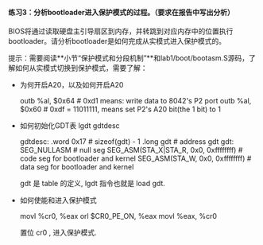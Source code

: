 #### 练习3：分析bootloader进入保护模式的过程。（要求在报告中写出分析）

BIOS将通过读取硬盘主引导扇区到内存，并转跳到对应内存中的位置执行bootloader。请分析bootloader是如何完成从实模式进入保护模式的。

提示：需要阅读**小节“保护模式和分段机制”**和lab1/boot/bootasm.S源码，了解如何从实模式切换到保护模式，需要了解：

 - 为何开启A20，以及如何开启A20

    outb %al, $0x64                                 # 0xd1 means: write data to 8042's P2 port
    outb %al, $0x60                                 # 0xdf = 11011111, means set P2's A20 bit(the 1 bit) to 1

 - 如何初始化GDT表
    lgdt gdtdesc

    gdtdesc:
        .word 0x17                                      # sizeof(gdt) - 1
        .long gdt                                       # address gdt
    gdt:
        SEG_NULLASM                                     # null seg
        SEG_ASM(STA_X|STA_R, 0x0, 0xffffffff)           # code seg for bootloader and kernel
        SEG_ASM(STA_W, 0x0, 0xffffffff)                 # data seg for bootloader and kernel

    gdt 是 table 的定义, lgdt 指令也就是 load gdt.

 - 如何使能和进入保护模式

    movl %cr0, %eax
    orl $CR0_PE_ON, %eax
    movl %eax, %cr0
    
    置位 cr0 , 进入保护模式.

